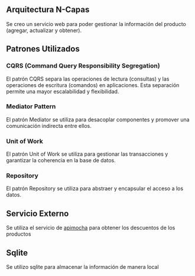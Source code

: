 ## Arquitectura N-Capas
 Se creo un servicio web para poder gestionar la información del producto (agregar, actualizar y obtener).

## Patrones Utilizados

### CQRS (Command Query Responsibility Segregation)
El patrón CQRS separa las operaciones de lectura (consultas) y las operaciones de escritura (comandos) en aplicaciones. Esta separación permite una mayor escalabilidad y flexibilidad.

### Mediator Pattern
El patrón Mediator se utiliza para desacoplar componentes y promover una comunicación indirecta entre ellos.

### Unit of Work
El patrón Unit of Work se utiliza para gestionar las transacciones y garantizar la coherencia en la base de datos.

### Repository
El patrón Repository se utiliza para abstraer y encapsular el acceso a los datos.

## Servicio Externo
Se utiliza el servicio de [apimocha](https://apimocha.com/) para obtener los descuentos de los productos

## Sqlite
Se utilizo sqlite para almacenar la información de manera local
